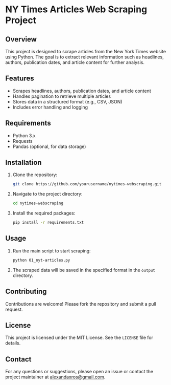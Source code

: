 # NY Times Articles Web Scraping Project

## Overview
This project is designed to scrape articles from the New York Times website using Python. The goal is to extract relevant information such as headlines, authors, publication dates, and article content for further analysis.

## Features
- Scrapes headlines, authors, publication dates, and article content
- Handles pagination to retrieve multiple articles
- Stores data in a structured format (e.g., CSV, JSON)
- Includes error handling and logging

## Requirements
- Python 3.x
- Requests
- Pandas (optional, for data storage)

## Installation
1. Clone the repository:
    ```bash
    git clone https://github.com/yourusername/nytimes-webscraping.git
    ```
2. Navigate to the project directory:
    ```bash
    cd nytimes-webscraping
    ```
3. Install the required packages:
    ```bash
    pip install -r requirements.txt
    ```

## Usage
1. Run the main script to start scraping:
    ```bash
    python 01_nyt-articles.py
    ```
2. The scraped data will be saved in the specified format in the `output` directory.

## Contributing
Contributions are welcome! Please fork the repository and submit a pull request.

## License
This project is licensed under the MIT License. See the `LICENSE` file for details.

## Contact
For any questions or suggestions, please open an issue or contact the project maintainer at alexandaxros@gmail.com.
